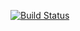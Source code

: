 [![Build Status](https://travis-ci.com/testowanieaplikacjijavaug/laboratorium-12-mickulis.svg?branch=master)](https://travis-ci.com/testowanieaplikacjijavaug/laboratorium-12-mickulis)